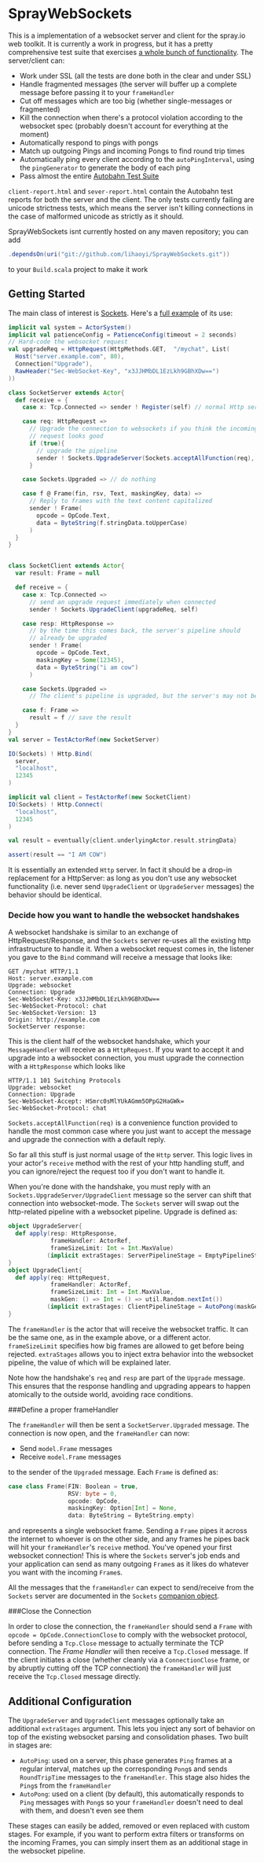 SprayWebSockets
===============

This is a implementation of a websocket server and client for the spray.io web toolkit. It is currently a work in progress, but it has a pretty comprehensive test suite that exercises [a whole bunch of functionality](https://github.com/lihaoyi/SprayWebSockets/blob/master/src/test/scala/spray/can/server/websockets/SocketServerTests.scala). The server/client can:

- Work under SSL (all the tests are done both in the clear and under SSL)
- Handle fragmented messages (the server will buffer up a complete message before passing it to your `frameHandler`
- Cut off messages which are too big (whether single-messages or fragmented)
- Kill the connection when there's a protocol violation according to the websocket spec (probably doesn't account for everything at the moment)
- Automatically respond to pings with pongs
- Match up outgoing Pings and incoming Pongs to find round trip times
- Automatically ping every client according to the `autoPingInterval`, using the `pingGenerator` to generate the body of each ping
- Pass almost the entire [Autobahn Test Suite](http://autobahn.ws/testsuite/)

`client-report.html` and `sever-report.html` contain the Autobahn test reports for both the server and the client. The only tests currently failing are unicode strictness tests, which means the server isn't killing connections in the case of malformed unicode as strictly as it should.

SprayWebSockets isnt currently hosted on any maven repository; you can add

```scala
.dependsOn(uri("git://github.com/lihaoyi/SprayWebSockets.git"))
```

to your `Build.scala` project to make it work

Getting Started
---------------

The main class of interest is [Sockets](https://github.com/lihaoyi/SprayWebSockets/blob/master/src/main/scala/spray/can/server/websockets/Sockets.scala). Here's a [full example](https://github.com/lihaoyi/SprayWebSockets/blob/master/src/test/scala/spray/can/server/websockets/SocketExample.scala) of its use:

```scala
implicit val system = ActorSystem()
implicit val patienceConfig = PatienceConfig(timeout = 2 seconds)
// Hard-code the websocket request
val upgradeReq = HttpRequest(HttpMethods.GET,  "/mychat", List(
  Host("server.example.com", 80),
  Connection("Upgrade"),
  RawHeader("Sec-WebSocket-Key", "x3JJHMbDL1EzLkh9GBhXDw==")
))

class SocketServer extends Actor{
  def receive = {
    case x: Tcp.Connected => sender ! Register(self) // normal Http server init

    case req: HttpRequest =>
      // Upgrade the connection to websockets if you think the incoming
      // request looks good
      if (true){
        // upgrade the pipeline
        sender ! Sockets.UpgradeServer(Sockets.acceptAllFunction(req), self)
      }

    case Sockets.Upgraded => // do nothing

    case f @ Frame(fin, rsv, Text, maskingKey, data) =>
      // Reply to frames with the text content capitalized
      sender ! Frame(
        opcode = OpCode.Text,
        data = ByteString(f.stringData.toUpperCase)
      )
  }
}


class SocketClient extends Actor{
  var result: Frame = null

  def receive = {
    case x: Tcp.Connected =>
      // send an upgrade request immediately when connected
      sender ! Sockets.UpgradeClient(upgradeReq, self)

    case resp: HttpResponse =>
      // by the time this comes back, the server's pipeline should
      // already be upgraded
      sender ! Frame(
        opcode = OpCode.Text,
        maskingKey = Some(12345),
        data = ByteString("i am cow")
      )

    case Sockets.Upgraded =>
      // The client's pipeline is upgraded, but the server's may not be

    case f: Frame =>
      result = f // save the result
  }
}
val server = TestActorRef(new SocketServer)

IO(Sockets) ! Http.Bind(
  server,
  "localhost",
  12345
)

implicit val client = TestActorRef(new SocketClient)
IO(Sockets) ! Http.Connect(
  "localhost",
  12345
)

val result = eventually{client.underlyingActor.result.stringData}

assert(result == "I AM COW")
```

It is essentially an extended `Http` server. In fact it should be a drop-in replacement for a HttpServer: as long as you don't use any websocket functionality (i.e. never send `UpgradeClient` or `UpgradeServer` messages) the behavior should be identical.

### Decide how you want to handle the websocket handshakes 

A websocket handshake is similar to an exchange of HttpRequest/Response, and the `Sockets` server re-uses all the existing http infrastructure to handle it. When a websocket request comes in, the listener you gave to the `Bind` command will receive a message that looks like:

```
GET /mychat HTTP/1.1
Host: server.example.com
Upgrade: websocket
Connection: Upgrade
Sec-WebSocket-Key: x3JJHMbDL1EzLkh9GBhXDw==
Sec-WebSocket-Protocol: chat
Sec-WebSocket-Version: 13
Origin: http://example.com
SocketServer response:
```

This is the client half of the websocket handshake, which your `MessageHandler` will receive as a `HttpRequest`. If you want to accept it and upgrade into a websocket connection, you must upgrade the connection with a `HttpResponse` which looks like

```
HTTP/1.1 101 Switching Protocols
Upgrade: websocket
Connection: Upgrade
Sec-WebSocket-Accept: HSmrc0sMlYUkAGmm5OPpG2HaGWk=
Sec-WebSocket-Protocol: chat
```

`Sockets.acceptAllFunction(req)` is a convenience function provided to handle the most common case where you just want to accept the message and upgrade the connection with a default reply.

So far all this stuff is just normal usage of the `Http` server. This logic lives in your actor's `receive` method with the rest of your http handling stuff, and you can ignore/reject the request too if you don't want to handle it.

When you're done with the handshake, you must reply with an `Sockets.UpgradeServer/UpgradeClient` message so the server can shift that connection into websocket-mode. The `Sockets` server will swap out the http-related pipeline with a websocket pipeline. Upgrade is defined as:

```scala
object UpgradeServer{
  def apply(resp: HttpResponse,
            frameHandler: ActorRef,
            frameSizeLimit: Int = Int.MaxValue)
           (implicit extraStages: ServerPipelineStage = EmptyPipelineStage) = ...
}
object UpgradeClient{
  def apply(req: HttpRequest,
            frameHandler: ActorRef,
            frameSizeLimit: Int = Int.MaxValue,
            maskGen: () => Int = () => util.Random.nextInt())
           (implicit extraStages: ClientPipelineStage = AutoPong(maskGen)) = ...
}
```

The `frameHandler` is the actor that will receive the websocket traffic. It can be the same one, as in the example above, or a different actor. `frameSizeLimit` specifies how big frames are allowed to get before being rejected. `extraStages` allows you to inject extra behavior into the websocket pipeline, the value of which will be explained later.

Note how the handshake's `req` and `resp` are part of the `Upgrade` message. This ensures that the response handling and upgrading appears to happen atomically to the outside world, avoiding race conditions.

###Define a proper frameHandler 

The `frameHandler` will then be sent a `SocketServer.Upgraded` message. The connection is now open, and the `frameHandler` can now:

- Send `model.Frame` messages
- Receive `model.Frame` messages

to the sender of the `Upgraded` message. Each `Frame` is defined as:

```scala
case class Frame(FIN: Boolean = true,
                 RSV: byte = 0,
                 opcode: OpCode,
                 maskingKey: Option[Int] = None,
                 data: ByteString = ByteString.empty)
```

and represents a single websocket frame. Sending a `Frame` pipes it across the internet to whoever is on the other side, and any frames he pipes back will hit your `frameHandler`'s `receive` method. You've opened your first websocket connection! This is where the `Sockets` server's job ends and your application can send as many outgoing `Frame`s as it likes do whatever you want with the incoming `Frame`s.

All the messages that the `frameHandler` can expect to send/receive from the `Sockets` server are documented in the `Sockets` [companion object](https://github.com/lihaoyi/SprayWebSockets/blob/master/src/main/scala/spray/can/server/websockets/Sockets.scala).

###Close the Connection

In order to close the connection, the `frameHandler` should send a `Frame` with `opcode = OpCode.ConnectionClose` to comply with the websocket protocol, before sending a `Tcp.Close` message to actually terminate the TCP connection. The *Frame Handler* will then receive a `Tcp.Closed` message. If the client initiates a close (whether cleanly via a `ConnectionClose` frame, or by abruptly cutting off the TCP connection) the `frameHandler` will just receive the `Tcp.Closed` message directly.

Additional Configuration
------------------------

The `UpgradeServer` and `UpgradeClient` messages optionally take an additional `extraStages` argument. This lets you inject any sort of behavior on top of the existing websocket parsing and consolidation phases. Two built in stages are:

- `AutoPing`: used on a server, this phase generates `Ping` frames at a regular interval, matches up the corresponding `Pong`s and sends `RoundTripTime` messages to the `frameHandler`. This stage also hides the `Ping`s from the `frameHandler`
- `AutoPong`: used on a client (by default), this automatically responds to `Ping` messages with `Pong`s so your `frameHandler` doesn't need to deal with them, and doesn't even see them

These stages can easily be added, removed or even replaced with custom stages. For example, if you want to perform extra filters or transforms on the incoming Frames, you can simply insert them as an additional stage in the websocket pipeline.

